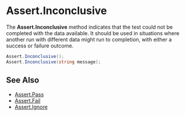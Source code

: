 # Assert.Inconclusive

The **Assert.Inconclusive** method indicates that the test could not be
completed with the data available. It should be used in situations where
another run with different data might run to completion, with either a
success or failure outcome.

```csharp
Assert.Inconclusive();
Assert.Inconclusive(string message);
```

## See Also

* [Assert.Pass](Assert.Pass.md)
* [Assert.Fail](Assert.Fail.md)
* [Assert.Ignore](Assert.Ignore.md)
